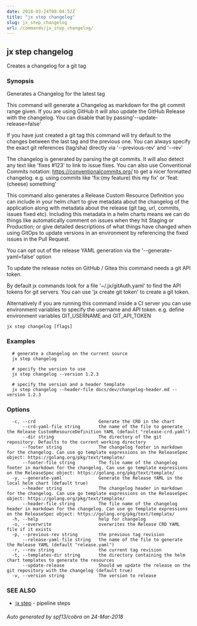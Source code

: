 ```yaml
---
date: 2018-03-24T08:04:52Z
title: "jx step changelog"
slug: jx_step_changelog
url: /commands/jx_step_changelog/
---
```

## jx step changelog

Creates a changelog for a git tag

### Synopsis

Generates a Changelog for the latest tag 

This command will generate a Changelog as markdown for the git commit range given. If you are using GitHub it will also update the GitHub Release with the changelog. You can disable that by passing'--update-release=false' 

If you have just created a git tag this command will try default to the changes between the last tag and the previous one. You can always specify the exact git references (tag/sha) directly via '--previous-rev' and '--rev' 

The changelog is generated by parsing the git commits. It will also detect any text like 'fixes #123' to link to issue fixes. You can also use Conventional Commits notation: https://conventionalcommits.org/ to get a nicer formatted changelog. e.g. using commits like 'fix:(my feature) this my fix' or 'feat:(cheese) something' 

This command also generates a Release Custom Resource Definition you can include in your helm chart to give metadata about the changelog of the application along with metadata about the release (git tag, url, commits, issues fixed etc). Including this metadata in a helm charts means we can do things like automatically comment on issues when they hit Staging or Production; or give detailed descriptions of what things have changed when using GitOps to update versions in an environment by referencing the fixed issues in the Pull Request. 

You can opt out of the release YAML generation via the '--generate-yaml=false' option 

To update the release notes on GitHub / Gitea this command needs a git API token.

By default jx commands look for a file '~/.jx/gitAuth.yaml' to find the API tokens for git servers. You can use 'jx create git token' to create a git token.

Alternatively if you are running this command inside a CI server you can use environment variables to specify the username and API token.
e.g. define environment variables GIT_USERNAME and GIT_API_TOKEN


```
jx step changelog [flags]
```

### Examples

```
  # generate a changelog on the current source
  jx step changelog
  
  # specify the version to use
  jx step changelog --version 1.2.3
  
  # specify the version and a header template
  jx step changelog --header-file docs/dev/changelog-header.md --version 1.2.3
```

### Options

```
  -c, --crd                        Generate the CRD in the chart
      --crd-yaml-file string       the name of the file to generate the Release CustomResourceDefinition YAML (default "release-crd.yaml")
      --dir string                 The directory of the git repository. Defaults to the current working directory
      --footer string              The changelog footer in markdown for the changelog. Can use go template expressions on the ReleaseSpec object: https://golang.org/pkg/text/template/
      --footer-file string         The file name of the changelog footer in markdown for the changelog. Can use go template expressions on the ReleaseSpec object: https://golang.org/pkg/text/template/
  -y, --generate-yaml              Generate the Release YAML in the local helm chart (default true)
      --header string              The changelog header in markdown for the changelog. Can use go template expressions on the ReleaseSpec object: https://golang.org/pkg/text/template/
      --header-file string         The file name of the changelog header in markdown for the changelog. Can use go template expressions on the ReleaseSpec object: https://golang.org/pkg/text/template/
  -h, --help                       help for changelog
  -o, --overwrite                  overwrites the Release CRD YAML file if it exists
  -p, --previous-rev string        the previous tag revision
      --release-yaml-file string   the name of the file to generate the Release YAML (default "release.yaml")
  -r, --rev string                 the current tag revision
  -t, --templates-dir string       the directory containing the helm chart templates to generate the resources
      --update-release             Should we update the release on the git repository with the changelog (default true)
  -v, --version string             The version to release
```

### SEE ALSO

* [jx step](/commands/jx_step/)	 - pipeline steps

###### Auto generated by spf13/cobra on 24-Mar-2018
